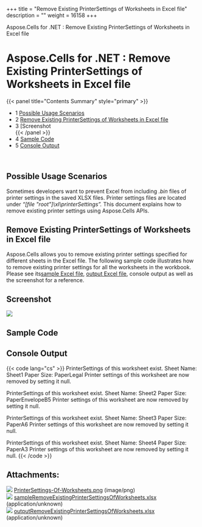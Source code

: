 +++
title = "Remove Existing PrinterSettings of Worksheets in Excel file" 
description = "" 
weight = 16158 
+++

Aspose.Cells for .NET : Remove Existing PrinterSettings of Worksheets in Excel file  

# Aspose.Cells for .NET : Remove Existing PrinterSettings of Worksheets in Excel file


{{< panel title="Contents Summary" style="primary" >}}
*   1 [Possible Usage Scenarios](#RemoveExistingPrinterSettingsofWorksheetsinExcelfile-PossibleUsageScenarios)
*   2 [Remove Existing PrinterSettings of Worksheets in Excel file](#RemoveExistingPrinterSettingsofWorksheetsinExcelfile-RemoveExistingPrinterSettingsofWorksheetsinExcelfile)
*   3 [Screenshot  
{{< /panel >}}
*   4 [Sample Code](#RemoveExistingPrinterSettingsofWorksheetsinExcelfile-SampleCode)
*   5 [Console Output](#RemoveExistingPrinterSettingsofWorksheetsinExcelfile-ConsoleOutput)

 

## Possible Usage Scenarios

Sometimes developers want to prevent Excel from including *.bin* files of printer settings in the saved XLSX files. Printer settings files are located under *“\[file "root"\]\\xl\\printerSettings”.* This document explains how to remove existing printer settings using Aspose.Cells APIs.

## Remove Existing PrinterSettings of Worksheets in Excel file

Aspose.Cells allows you to remove existing printer settings specified for different sheets in the Excel file. The following sample code illustrates how to remove existing printer settings for all the worksheets in the workbook. Please see its[sample Excel file](https://docs2.aspose.com/cells/net/attachments/44860266/45056020.xlsx), [output Excel file](https://docs2.aspose.com/cells/net/attachments/44860266/45056021.xlsx), console output as well as the screenshot for a reference.

## Screenshot  

![](https://docs2.aspose.com/cells/net/attachments/44860266/45056019.png)

## Sample Code

## Console Output

{{< code lang="cs" >}}
PrinterSettings of this worksheet exist.
Sheet Name: Sheet1
Paper Size: PaperLegal
Printer settings of this worksheet are now removed by setting it null.

PrinterSettings of this worksheet exist.
Sheet Name: Sheet2
Paper Size: PaperEnvelopeB5
Printer settings of this worksheet are now removed by setting it null.

PrinterSettings of this worksheet exist.
Sheet Name: Sheet3
Paper Size: PaperA6
Printer settings of this worksheet are now removed by setting it null.

PrinterSettings of this worksheet exist.
Sheet Name: Sheet4
Paper Size: PaperA3
Printer settings of this worksheet are now removed by setting it null.
{{< /code >}}

## Attachments:

![](https://docs2.aspose.com/cells/net/images/icons/bullet_blue.gif) [PrinterSettings-Of-Worksheets.png](https://docs2.aspose.com/cells/net/attachments/44860266/45056019.png) (image/png)  
![](https://docs2.aspose.com/cells/net/images/icons/bullet_blue.gif) [sampleRemoveExistingPrinterSettingsOfWorksheets.xlsx](https://docs2.aspose.com/cells/net/attachments/44860266/45056020.xlsx) (application/unknown)  
![](https://docs2.aspose.com/cells/net/images/icons/bullet_blue.gif) [outputRemoveExistingPrinterSettingsOfWorksheets.xlsx](https://docs2.aspose.com/cells/net/attachments/44860266/45056021.xlsx) (application/unknown)  

